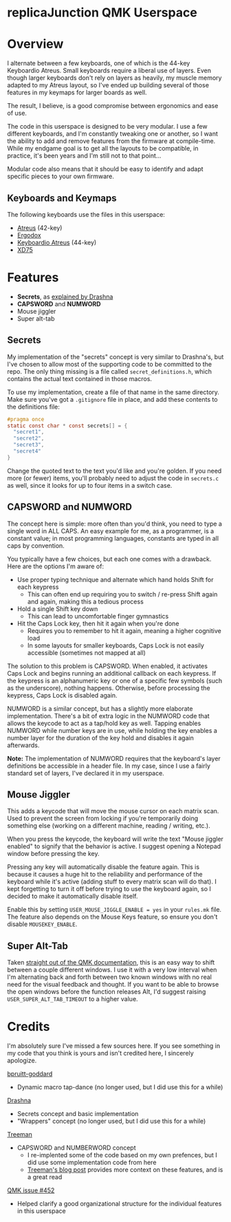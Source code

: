replicaJunction QMK Userspace
=============================

# Overview
I alternate between a few keyboards, one of which is the 44-key Keyboardio Atreus. Small keyboards require a liberal use of layers. Even though larger keyboards don't rely on layers as heavily, my muscle memory adapted to my Atreus layout, so I've ended up building several of those features in my keymaps for larger boards as well.

The result, I believe, is a good compromise between ergonomics and ease of use.

The code in this userspace is designed to be very modular. I use a few different keyboards, and I'm constantly tweaking one or another, so I want the ability to add and remove features from the firmware at compile-time. While my endgame goal is to get all the layouts to be compatible, in practice, it's been years and I'm still not to that point...

Modular code also means that it should be easy to identify and adapt specific pieces to your own firmware.

## Keyboards and Keymaps

The following keyboards use the files in this userspace:

* [Atreus](../../keyboards/atreus/keymaps/replicaJunction/readme.md) (42-key)
* [Ergodox](../../layouts/community/ergodox/replicaJunction/readme.md)
* [Keyboardio Atreus](../../keyboards/keyboardio/atreus/keymaps/replicaJunction/readme.md) (44-key)
* [XD75](../../keyboards/xd75/keymaps/replicaJunction/readme.md)

# Features

* **Secrets**, as [explained by Drashna](https://github.com/qmk/qmk_firmware/blob/master/users/drashna/readme_secrets.md)
* **CAPSWORD** and **NUMWORD**
* Mouse jiggler
* Super alt-tab

## Secrets
My implementation of the "secrets" concept is very similar to Drashna's, but I've chosen to allow most of the supporting code to be committed to the repo. The only thing missing is a file called `secret_definitions.h`, which contains the actual text contained in those macros.

To use my implementation, create a file of that name in the same directory. Make sure you've got a `.gitignore` file in place, and add these contents to the definitions file:

```c
#pragma once
static const char * const secrets[] = {
  "secret1",
  "secret2",
  "secret3",
  "secret4"
}
```

Change the quoted text to the text you'd like and you're golden. If you need more (or fewer) items, you'll probably need to adjust the code in `secrets.c` as well, since it looks for up to four items in a switch case. 

## CAPSWORD and NUMWORD
The concept here is simple: more often than you'd think, you need to type a single word in ALL CAPS. An easy example for me, as a programmer, is a constant value; in most programming languages, constants are typed in all caps by convention.

You typically have a few choices, but each one comes with a drawback. Here are the options I'm aware of:

* Use proper typing technique and alternate which hand holds Shift for each keypress
    * This can often end up requiring you to switch / re-press Shift again and again, making this a tedious process
* Hold a single Shift key down
    * This can lead to uncomfortable finger gymnastics
* Hit the Caps Lock key, then hit it again when you're done
    * Requires you to remember to hit it again, meaning a higher cognitive load
    * In some layouts for smaller keyboards, Caps Lock is not easily accessible (sometimes not mapped at all)
    
The solution to this problem is CAPSWORD. When enabled, it activates Caps Lock and begins running an additional callback on each keypress. If the keypress is an alphanumeric key or one of a specific few symbols (such as the underscore), nothing happens. Otherwise, before processing the keypress, Caps Lock is disabled again.

NUMWORD is a similar concept, but has a slightly more elaborate implementation. There's a bit of extra logic in the NUMWORD code that allows the keycode to act as a tap/hold key as well. Tapping enables NUMWORD while number keys are in use, while holding the key enables a number layer for the duration of the key hold and disables it again afterwards.

**Note:** The implementation of NUMWORD requires that the keyboard's layer definitions be accessible in a header file. In my case, since I use a fairly standard set of layers, I've declared it in my userspace.

## Mouse Jiggler
This adds a keycode that will move the mouse cursor on each matrix scan. Used to prevent the screen from locking if you're temporarily doing something else (working on a different machine, reading / writing, etc.).

When you press the keycode, the keyboard will write the text "Mouse jiggler enabled" to signify that the behavior is active. I suggest opening a Notepad window before pressing the key.

Pressing any key will automatically disable the feature again. This is because it causes a huge hit to the reliability and performance of the keyboard while it's active (adding stuff to every matrix scan will do that). I kept forgetting to turn it off before trying to use the keyboard again, so I decided to make it automatically disable itself.

Enable this by setting `USER_MOUSE_JIGGLE_ENABLE = yes` in your `rules.mk` file. The feature also depends on the Mouse Keys feature, so ensure you don't disable `MOUSEKEY_ENABLE`.

## Super Alt-Tab
Taken [straight out of the QMK documentation](https://docs.qmk.fm/#/feature_macros?id=super-alt%E2%86%AFtab), this is an easy way to shift between a couple different windows. I use it with a very low interval when I'm alternating back and forth between two known windows with no real need for the visual feedback and thought. If you want to be able to browse the open windows before the function releases Alt, I'd suggest raising `USER_SUPER_ALT_TAB_TIMEOUT` to a higher value.

# Credits
I'm absolutely sure I've missed a few sources here. If you see something in my code that you think is yours and isn't credited here, I sincerely apologize.

[bpruitt-goddard](https://github.com/qmk/qmk_firmware/blob/master/keyboards/ergodox_ez/keymaps/bpruitt-goddard/readme.md)
* Dynamic macro tap-dance (no longer used, but I did use this for a while)

[Drashna](https://github.com/qmk/qmk_firmware/blob/master/users/drashna/readme.md)
* Secrets concept and basic implementation
* "Wrappers" concept (no longer used, but I did use this for a while)

[Treeman](https://github.com/treeman/qmk_firmware/blob/master/keyboards/kyria/keymaps/treeman)
* CAPSWORD and NUMBERWORD concept
    * I re-implented some of the code based on my own prefences, but I did use some implementation code from here
    * [Treeman's blog post](https://www.jonashietala.se/blog/2021/06/03/the-t-34-keyboard-layout/) provides more context on these features, and is a great read

[QMK issue #452](https://github.com/qmk/qmk_firmware/issues/452)
* Helped clarify a good organizational structure for the individual features in this userspace
